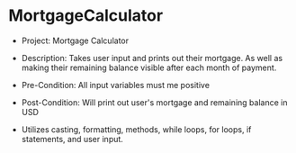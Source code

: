 # MortgageCalculator

 - Project:     Mortgage Calculator
 - Description: Takes user input and prints out
               their mortgage. As well as
               making their remaining
               balance visible after each month
               of payment.
 
 - Pre-Condition: All input variables must me positive
 - Post-Condition: Will print out user's mortgage and remaining balance in USD
 
 - Utilizes casting, formatting, methods, while loops, for loops, if statements, and user input.
